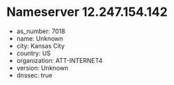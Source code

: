 # Nameserver 12.247.154.142

* as_number: 7018
* name: Unknown
* city: Kansas City
* country: US
* organization: ATT-INTERNET4
* version: Unknown
* dnssec: true
